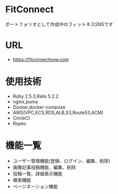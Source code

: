 # FitConnect

ポートフォリオとして作成中のフィットネスSNSです

# URL

* https://fitconnectnow.com

# 使用技術

* Ruby 2.5.3,Rails 5.2.2
* nginx,puma
* Docker,docker-compose
* AWS(VPC,ECS,RDS,ALB,S3,Route53,ACM)
* CircleCI
* Rspec

# 機能一覧

* ユーザー管理機能(登録、ログイン、編集、削除)
* 画像記事投稿機能、編集、削除
* 投稿一覧、詳細表示機能
* 検索機能
* ページネーション機能
